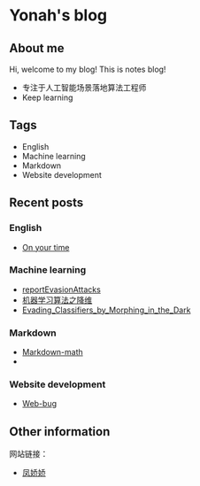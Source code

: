 # Yonah's blog

## About me
Hi, welcome to my blog! This is notes blog! 
- 专注于人工智能场景落地算法工程师
- Keep learning

## Tags
- English
- Machine learning
- Markdown
- Website development



## Recent posts
### English

- [On your time](./English/yonah01.md ) 

 

### Machine learning
- [reportEvasionAttacks](./Machine_learning/reportEvasionAttacks.md ) 
- [机器学习算法之降维](./Machine_learning/机器学习算法之降维.md ) 
- [Evading_Classifiers_by_Morphing_in_the_Dark](./Machine_learning/Evading_Classifiers_by_Morphing_in_the_Dark.md ) 

### Markdown
  - [Markdown-math](./note_library/markdown-math.md)
  - 
### Website development
  - [Web-bug](./Web_bugs/web-bug.md )


## Other information
网站链接：
- [凤娇娇](https://yonahwang.github.io/)
